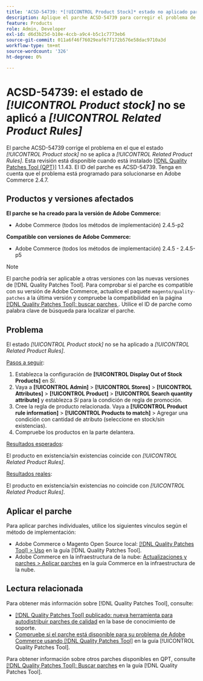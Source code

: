 ```yaml
---
title: 'ACSD-54739: *[!UICONTROL Product Stock]* estado no aplicado para *[!UICONTROL Related Product Rules]*'
description: Aplique el parche ACSD-54739 para corregir el problema de Adobe Commerce en el que el estado *[!UICONTROL Product Stock]* no se aplica a *[!UICONTROL Related Product Rules]*.
feature: Products
role: Admin, Developer
exl-id: d6d3b25d-b10e-4ccb-a9c4-b5c1c7773eb6
source-git-commit: 011a6f46f76029eaf67f172b576e58dac9710a3d
workflow-type: tm+mt
source-wordcount: '326'
ht-degree: 0%

---
```


# ACSD-54739: el estado de *[!UICONTROL Product stock]* no se aplicó a *[!UICONTROL Related Product Rules]*

El parche ACSD-54739 corrige el problema en el que el estado *[!UICONTROL Product stock]* no se aplica a *[!UICONTROL Related Product Rules]*. Esta revisión está disponible cuando está instalado [[!DNL Quality Patches Tool (QPT)]](https://experienceleague.adobe.com/es/docs/commerce-operations/tools/quality-patches-tool/quality-patches-tool-to-self-serve-quality-patches) 1.1.43. El ID del parche es ACSD-54739. Tenga en cuenta que el problema está programado para solucionarse en Adobe Commerce 2.4.7.

## Productos y versiones afectados

**El parche se ha creado para la versión de Adobe Commerce:**

* Adobe Commerce (todos los métodos de implementación) 2.4.5-p2

**Compatible con versiones de Adobe Commerce:**

* Adobe Commerce (todos los métodos de implementación) 2.4.5 - 2.4.5-p5

>[!NOTE]
>
>El parche podría ser aplicable a otras versiones con las nuevas versiones de [!DNL Quality Patches Tool]. Para comprobar si el parche es compatible con su versión de Adobe Commerce, actualice el paquete `magento/quality-patches` a la última versión y compruebe la compatibilidad en la página [[!DNL Quality Patches Tool]: buscar parches ](https://experienceleague.adobe.com/tools/commerce-quality-patches/index.html?lang=es). Utilice el ID de parche como palabra clave de búsqueda para localizar el parche.

## Problema

El estado *[!UICONTROL Product stock]* no se ha aplicado a *[!UICONTROL Related Product Rules]*.

<u>Pasos a seguir</u>:

1. Establezca la configuración de **[!UICONTROL Display Out of Stock Products]** en *Sí*.
1. Vaya a **[!UICONTROL Admin]** > **[!UICONTROL Stores]** > **[!UICONTROL Attributes]** > **[!UICONTROL Product]** > **[!UICONTROL Search quantity attribute]** y establezca *Sí* para la condición de regla de promoción.
1. Cree la regla de producto relacionada. Vaya a **[!UICONTROL Product rule information]** > **[!UICONTROL Products to match]** > Agregar una condición con cantidad de atributo (seleccione en stock/sin existencias).
1. Compruebe los productos en la parte delantera.

<u>Resultados esperados</u>:

El producto en existencia/sin existencias coincide con *[!UICONTROL Related Product Rules]*.

<u>Resultados reales</u>:

El producto en existencia/sin existencias no coincide con *[!UICONTROL Related Product Rules]*.

## Aplicar el parche

Para aplicar parches individuales, utilice los siguientes vínculos según el método de implementación:

* Adobe Commerce o Magento Open Source local: [[!DNL Quality Patches Tool] > Uso](/help/tools/quality-patches-tool/usage.md) en la guía [!DNL Quality Patches Tool].
* Adobe Commerce en la infraestructura de la nube: [Actualizaciones y parches > Aplicar parches](https://experienceleague.adobe.com/docs/commerce-cloud-service/user-guide/develop/upgrade/apply-patches.html?lang=es) en la guía Commerce en la infraestructura de la nube.

## Lectura relacionada

Para obtener más información sobre [!DNL Quality Patches Tool], consulte:

* [[!DNL Quality Patches Tool] publicado: nueva herramienta para autodistribuir parches de calidad](https://experienceleague.adobe.com/es/docs/commerce-operations/tools/quality-patches-tool/quality-patches-tool-to-self-serve-quality-patches) en la base de conocimiento de soporte.
* [Compruebe si el parche está disponible para su problema de Adobe Commerce usando [!DNL Quality Patches Tool]](/help/tools/quality-patches-tool/patches-available-in-qpt/check-patch-for-magento-issue-with-magento-quality-patches.md) en la guía [!UICONTROL Quality Patches Tool].


Para obtener información sobre otros parches disponibles en QPT, consulte [[!DNL Quality Patches Tool]: Buscar parches](https://experienceleague.adobe.com/tools/commerce-quality-patches/index.html?lang=es) en la guía [!DNL Quality Patches Tool].
